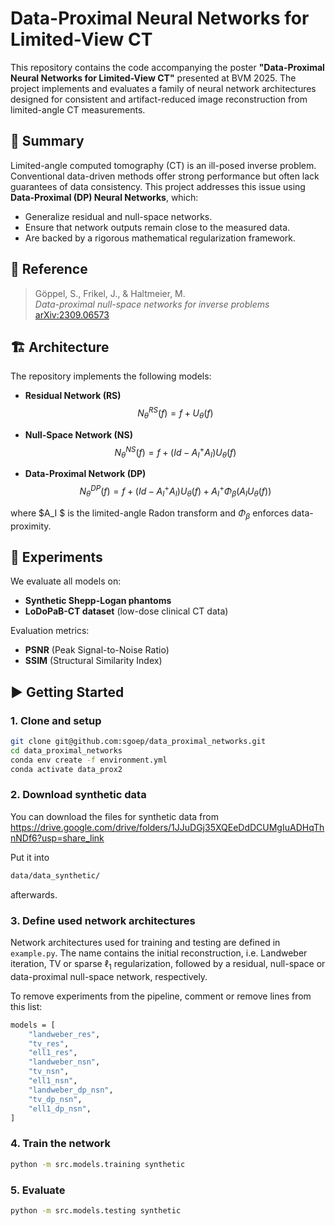 # Data-Proximal Neural Networks for Limited-View CT

This repository contains the code accompanying the poster **"Data-Proximal Neural Networks for Limited-View CT"** presented at BVM 2025. The project implements and evaluates a family of neural network architectures designed for consistent and artifact-reduced image reconstruction from limited-angle CT measurements.

## 🧠 Summary

Limited-angle computed tomography (CT) is an ill-posed inverse problem. Conventional data-driven methods offer strong performance but often lack guarantees of data consistency. This project addresses this issue using **Data-Proximal (DP) Neural Networks**, which:

- Generalize residual and null-space networks.
- Ensure that network outputs remain close to the measured data.
- Are backed by a rigorous mathematical regularization framework.

## 📖 Reference

> Göppel, S., Frikel, J., & Haltmeier, M.  
> *Data-proximal null-space networks for inverse problems*  
> [arXiv:2309.06573](https://arxiv.org/abs/2309.06573)

## 🏗️ Architecture

The repository implements the following models:

- **Residual Network (RS)**  
  $$N_θ^{RS}(f) = f + U_θ(f)$$

- **Null-Space Network (NS)**  
  $$N_θ^{NS}(f) = f + (Id - A_I^+ A_I) U_θ(f)$$

- **Data-Proximal Network (DP)**  
  $$N_θ^{DP}(f) = f + (Id - A_I^+ A_I) U_θ(f) + A_I^+ Φ_β(A_I U_θ(f))$$

where $A_I $ is the limited-angle Radon transform and $Φ_β$ enforces data-proximity.

## 🧪 Experiments

We evaluate all models on:

- **Synthetic Shepp-Logan phantoms**
- **LoDoPaB-CT dataset** (low-dose clinical CT data)

Evaluation metrics:

- **PSNR** (Peak Signal-to-Noise Ratio)
- **SSIM** (Structural Similarity Index)


## ▶️ Getting Started

### 1. Clone and setup

```bash
git clone git@github.com:sgoep/data_proximal_networks.git
cd data_proximal_networks
conda env create -f environment.yml
conda activate data_prox2
```

### 2. Download synthetic data

You can download the files for synthetic data from
https://drive.google.com/drive/folders/1JJuDGj35XQEeDdDCUMgIuADHqThnNDf6?usp=share_link

Put it into
```bash
data/data_synthetic/
```
afterwards.

### 3. Define used network architectures

Network architectures used for training and testing are defined in `example.py`. The name contains the initial reconstruction, i.e. Landweber iteration, TV or sparse $\ell_1$ regularization, followed by a residual, null-space or data-proximal null-space network, respectively.

To remove experiments from the pipeline, comment or remove lines from this list:
```bash
models = [
    "landweber_res",
    "tv_res",
    "ell1_res",
    "landweber_nsn",
    "tv_nsn",
    "ell1_nsn",
    "landweber_dp_nsn",
    "tv_dp_nsn",
    "ell1_dp_nsn",
]
```

### 4. Train the network

```bash
python -m src.models.training synthetic
```

### 5. Evaluate

```bash
python -m src.models.testing synthetic
```